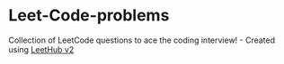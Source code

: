 # Leet-Code-problems
Collection of LeetCode questions to ace the coding interview! - Created using [LeetHub v2](https://github.com/arunbhardwaj/LeetHub-2.0)

